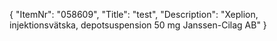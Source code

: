 {
  "ItemNr": "058609",
  "Title": "test",
  "Description": "Xeplion, injektionsvätska, depotsuspension 50 mg Janssen-Cilag AB"
}